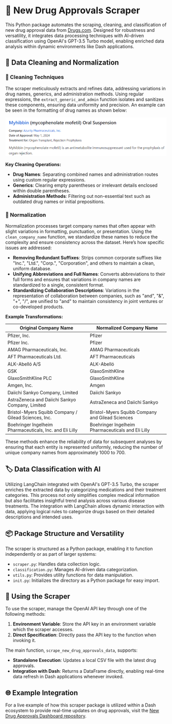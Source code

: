 # 🔄 New Drug Approvals Scraper

This Python package automates the scraping, cleaning, and classification of new drug approval data from [Drugs.com](https://www.drugs.com/newdrugs.html). Designed for robustness and versatility, it integrates data processing techniques with AI-driven classification using OpenAI's GPT-3.5 Turbo model, enabling enriched data analysis within dynamic environments like Dash applications.

## 🧹 Data Cleaning and Normalization

### 🧽 Cleaning Techniques

The scraper meticulously extracts and refines data, addressing variations in drug names, generics, and administration methods. Using regular expressions, the `extract_generic_and_admin` function isolates and sanitizes these components, ensuring data uniformity and precision. An example can be seen in the formatting of drug names as shown below:

![Example Drug Name Format](img_readme/example_drug_name.png)

**Key Cleaning Operations:**
- **Drug Names**: Separating combined names and administration routes using custom regular expressions.
- **Generics**: Clearing empty parentheses or irrelevant details enclosed within double parentheses.
- **Administration Methods**: Filtering out non-essential text such as outdated drug names or initial prepositions.

### 🔧 Normalization

Normalization processes target company names that often appear with slight variations in formatting, punctuation, or presentation. Using the `clean_company_name` function, we standardize these names to reduce the complexity and ensure consistency across the dataset. Here’s how specific issues are addressed:

- **Removing Redundant Suffixes**: Strips common corporate suffixes like "Inc.", "Ltd.", "Corp.", "Corporation", and others to maintain a clean, uniform database.
- **Unifying Abbreviations and Full Names**: Converts abbreviations to their full forms and ensures that variations in company names are standardized to a single, consistent format.
- **Standardizing Collaboration Descriptions**: Variations in the representation of collaboration between companies, such as "and", "&", "+", "/", are unified to "and" to maintain consistency in joint ventures or co-developed products.

**Example Transformations:**

| Original Company Name                                   | Normalized Company Name |
|---------------------------------------------------------|-------------------------|
| Pfizer, Inc.                                            | Pfizer                  |
| Pfizer Inc.                                             | Pfizer                  |
| AMAG Pharmaceuticals, Inc.                              | AMAG Pharmaceuticals    |
| AFT Pharmaceuticals Ltd.                                | AFT Pharmaceuticals     |
| ALK-Abelló A/S                                          | ALK-Abelló              |
| GSK                                                     | GlaxoSmithKline         |
| GlaxoSmithKline PLC                                     | GlaxoSmithKline         |
| Amgen, Inc.                                             | Amgen                   |
| Daiichi Sankyo Company, Limited                         | Daiichi Sankyo          |
| AstraZeneca and Daiichi Sankyo Company, Limited         | AstraZeneca and Daiichi Sankyo |
| Bristol-Myers Squibb Company / Gilead Sciences, Inc.    | Bristol-Myers Squibb Company and Gilead Sciences |
| Boehringer Ingelheim Pharmaceuticals, Inc. and Eli Lilly| Boehringer Ingelheim Pharmaceuticals and Eli Lilly |

These methods enhance the reliability of data for subsequent analyses by ensuring that each entity is represented uniformly, reducing the number of unique company names from approximately 1000 to 700.


## 🏷️ Data Classification with AI

Utilizing LangChain integrated with OpenAI's GPT-3.5 Turbo, the scraper enriches the extracted data by categorizing medications and their treatment categories. This process not only simplifies complex medical information but also facilitates insightful trend analysis across various disease treatments. The integration with LangChain allows dynamic interaction with data, applying logical rules to categorize drugs based on their detailed descriptions and intended uses.

## 📦 Package Structure and Versatility

The scraper is structured as a Python package, enabling it to function independently or as part of larger systems:

- `scraper.py`: Handles data collection logic.
- `classification.py`: Manages AI-driven data categorization.
- `utils.py`: Provides utility functions for data manipulation.
- `init.py`: Initializes the directory as a Python package for easy import.

## 🔄 Using the Scraper

To use the scraper, manage the OpenAI API key through one of the following methods:
1. **Environment Variable**: Store the API key in an environment variable which the scraper accesses.
2. **Direct Specification**: Directly pass the API key to the function when invoking it.

The main function, `scrape_new_drug_approvals_data`, supports:
- **Standalone Execution**: Updates a local CSV file with the latest drug approvals.
- **Integration with Dash**: Returns a DataFrame directly, enabling real-time data refresh in Dash applications whenever invoked.

## 🌐 Example Integration

For a live example of how this scraper package is utilized within a Dash ecosystem to provide real-time updates on drug approvals, visit the [New Drug Approvals Dashboard repository](https://github.com/Tanguy9862/new-drug-approvals-dashboard).

